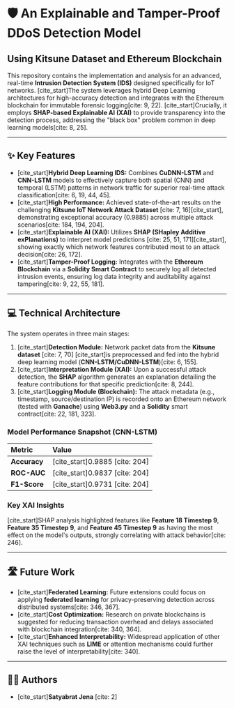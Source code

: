 # 🛡️ An Explainable and Tamper-Proof DDoS Detection Model

## Using Kitsune Dataset and Ethereum Blockchain

This repository contains the implementation and analysis for an advanced, real-time **Intrusion Detection System (IDS)** designed specifically for IoT networks. [cite_start]The system leverages hybrid Deep Learning architectures for high-accuracy detection and integrates with the Ethereum blockchain for immutable forensic logging[cite: 9, 22]. [cite_start]Crucially, it employs **SHAP-based Explainable AI (XAI)** to provide transparency into the detection process, addressing the "black box" problem common in deep learning models[cite: 8, 25].

---

## ✨ Key Features

* [cite_start]**Hybrid Deep Learning IDS:** Combines **CuDNN-LSTM** and **CNN-LSTM** models to effectively capture both spatial (CNN) and temporal (LSTM) patterns in network traffic for superior real-time attack classification[cite: 6, 19, 44, 45].
* [cite_start]**High Performance:** Achieved state-of-the-art results on the challenging **Kitsune IoT Network Attack Dataset** [cite: 7, 16][cite_start], demonstrating exceptional accuracy (0.9885) across multiple attack scenarios[cite: 184, 194, 204].
* [cite_start]**Explainable AI (XAI):** Utilizes **SHAP (SHapley Additive exPlanations)** to interpret model predictions [cite: 25, 51, 171][cite_start], showing exactly which network features contributed most to an attack decision[cite: 26, 172].
* [cite_start]**Tamper-Proof Logging:** Integrates with the **Ethereum Blockchain** via a **Solidity Smart Contract** to securely log all detected intrusion events, ensuring log data integrity and auditability against tampering[cite: 9, 22, 55, 181].

---

## 💻 Technical Architecture

The system operates in three main stages:

1.  [cite_start]**Detection Module:** Network packet data from the **Kitsune dataset** [cite: 7, 70] [cite_start]is preprocessed and fed into the hybrid deep learning model (**CNN-LSTM/CuDNN-LSTM**)[cite: 6, 155].
2.  [cite_start]**Interpretation Module (XAI):** Upon a successful attack detection, the **SHAP** algorithm generates an explanation detailing the feature contributions for that specific prediction[cite: 8, 244].
3.  [cite_start]**Logging Module (Blockchain):** The attack metadata (e.g., timestamp, source/destination IP) is recorded onto an Ethereum network (tested with **Ganache**) using **Web3.py** and a **Solidity** smart contract[cite: 22, 181, 323].

### Model Performance Snapshot (CNN-LSTM)

| Metric | Value |
| :--- | :--- |
| **Accuracy** | [cite_start]0.9885 [cite: 204] |
| **ROC-AUC** | [cite_start]0.9837 [cite: 204] |
| **F1-Score** | [cite_start]0.9731 [cite: 204] |

### Key XAI Insights

[cite_start]SHAP analysis highlighted features like **Feature 18 Timestep 9**, **Feature 35 Timestep 9**, and **Feature 45 Timestep 9** as having the most effect on the model's outputs, strongly correlating with attack behavior[cite: 246].

---

## 🛣️ Future Work

* [cite_start]**Federated Learning:** Future extensions could focus on applying **federated learning** for privacy-preserving detection across distributed systems[cite: 346, 367].
* [cite_start]**Cost Optimization:** Research on private blockchains is suggested for reducing transaction overhead and delays associated with blockchain integration[cite: 340, 364].
* [cite_start]**Enhanced Interpretability:** Widespread application of other XAI techniques such as **LIME** or attention mechanisms could further raise the level of interpretability[cite: 340].

---

## 👨‍💻 Authors
* [cite_start]**Satyabrat Jena** [cite: 2]
